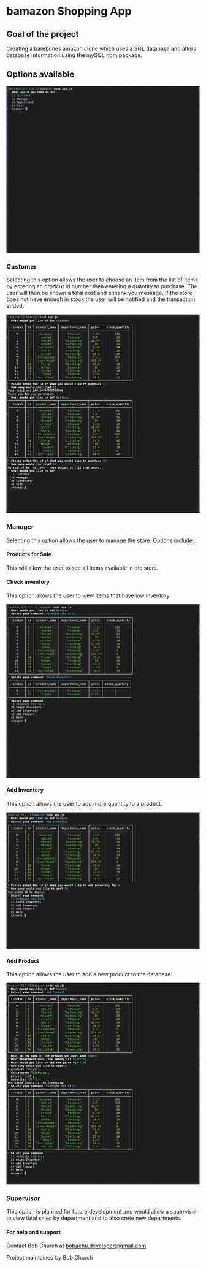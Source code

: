 # bamazon Shopping App

## Goal of the project
Creating a barebones amazon clone which uses a SQL database and alters database information using the mySQL npm package.

## Options available

![Image of concert-this](screenshots/start_menu.png)

### Customer
Selecting this option allows the user to choose an item from the list of items by entering an prodcut id number then entering a quantity to purchase. The user will then be shown a total cost and a thank you message. If the store does not have enough in stock the user will be notified and the transaction ended.

![Image of concert-this](screenshots/customer.png)

### Manager
Selecting this option allows the user to manage the store. Options include:
#### Products for Sale
This will allow the user to see all items available in the store.
#### Check inventory
This option allows the user to view items that have low inventory.

![Image of concert-this](screenshots/manager1.png)

#### Add Inventory
This option allows the user to add more quantity to a product.

![Image of concert-this](screenshots/manager2.png)

#### Add Product
This option allows the user to add a new product to the database.

![Image of concert-this](screenshots/manager3.png)


### Supervisor
This option is planned for future development and would allow a supervisor to view total sales by department and to also crete new departments.

#### For help and support
Contact Bob Church at bobachu.developer@gmail.com

Project maintained by Bob Church

